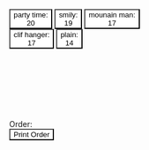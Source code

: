 <html>
    <head>
        <meta charset="utf-8">
        <title>New webpage</title>
        <style>
            button{
                background-color:white;
            }
        </style>
    </head>
    <body>
        <div style="overflow:auto; height: 200px;width:50%;">
            <button onClick="buy('party time');">party time:<br>20</button>
            <button onClick="buy('smily');">smily:<br>19</button>      
            <button onClick="buy('mounain man');">mounain man:<br>17</button>
            <button onClick="buy('clif hanger');">clif hanger:<br>17</button>          
            <button onClick="buy('plain');">plain:<br>14</button>
        </div>
        <div id="ord">Order:</div>
        <span id="price"></span>
        <button onClick="print();">Print Order</button>
        <script>    
            var price =0;    
            function buy(type){                
                if(type==='mounain man'){
                    document.getElementById("ord").innerHTML+="<br>mounain man price: 17";
                    price=price+ 17;
                    document.getElementById("price").innerHTML=price;
                }else if(type==="clif hanger"){
                    document.getElementById("ord").innerHTML+="<br>cliff hanger price: 17";
                    price=price+ 17;
                    document.getElementById("price").innerHTML=price;
                }else if(type==='smily'){
                    document.getElementById("ord").innerHTML+="<br>smily price: 19";
                    price=price+ 19;
                    document.getElementById("price").innerHTML=price;
                }else if(type==='party time'){
                    document.getElementById("ord").innerHTML+="<br>party time price: 20";
                    price=price+ 20;
                    document.getElementById("price").innerHTML=price;
                }else if(type==='plain'){
                    document.getElementById("ord").innerHTML+="<br>plain price: 14";
                    price=price+ 14;
                    document.getElementById("price").innerHTML=price;
                }         
            }
            function print(){
                window.print();
            }
        </script>
    </body>
</html>
